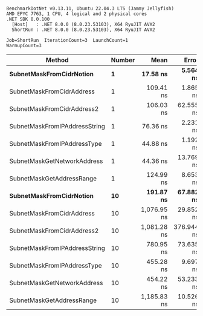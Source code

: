 ```

BenchmarkDotNet v0.13.11, Ubuntu 22.04.3 LTS (Jammy Jellyfish)
AMD EPYC 7763, 1 CPU, 4 logical and 2 physical cores
.NET SDK 8.0.100
  [Host]   : .NET 8.0.0 (8.0.23.53103), X64 RyuJIT AVX2
  ShortRun : .NET 8.0.0 (8.0.23.53103), X64 RyuJIT AVX2

Job=ShortRun  IterationCount=3  LaunchCount=1  
WarmupCount=3  

```
| Method                        | Number | Mean        | Error      | StdDev    | Min         | Max         | Gen0   | Allocated |
|------------------------------ |------- |------------:|-----------:|----------:|------------:|------------:|-------:|----------:|
| **SubnetMaskFromCidrNotion**      | **1**      |    **17.58 ns** |   **5.564 ns** |  **0.305 ns** |    **17.38 ns** |    **17.93 ns** | **0.0007** |      **56 B** |
| SubnetMaskFromCidrAddress     | 1      |   109.41 ns |   1.865 ns |  0.102 ns |   109.30 ns |   109.49 ns | 0.0013 |     112 B |
| SubnetMaskFromCidrAddress2    | 1      |   106.03 ns |  62.555 ns |  3.429 ns |   104.05 ns |   109.99 ns | 0.0013 |     112 B |
| SubnetMaskFromIPAddressString | 1      |    76.36 ns |   2.231 ns |  0.122 ns |    76.25 ns |    76.49 ns | 0.0006 |      56 B |
| SubnetMaskFromIPAddressType   | 1      |    44.88 ns |   1.192 ns |  0.065 ns |    44.83 ns |    44.95 ns | 0.0010 |      88 B |
| SubnetMaskGetNetworkAddress   | 1      |    44.36 ns |  13.769 ns |  0.755 ns |    43.72 ns |    45.19 ns | 0.0007 |      56 B |
| SubnetMaskGetAddressRange     | 1      |   124.99 ns |   8.653 ns |  0.474 ns |   124.64 ns |   125.53 ns | 0.0019 |     168 B |
| **SubnetMaskFromCidrNotion**      | **10**     |   **191.87 ns** |  **67.882 ns** |  **3.721 ns** |   **187.59 ns** |   **194.33 ns** | **0.0067** |     **560 B** |
| SubnetMaskFromCidrAddress     | 10     | 1,076.95 ns |  29.852 ns |  1.636 ns | 1,075.06 ns | 1,077.99 ns | 0.0134 |    1120 B |
| SubnetMaskFromCidrAddress2    | 10     | 1,081.28 ns | 376.944 ns | 20.662 ns | 1,069.35 ns | 1,105.13 ns | 0.0134 |    1120 B |
| SubnetMaskFromIPAddressString | 10     |   780.95 ns |  73.635 ns |  4.036 ns |   778.02 ns |   785.56 ns | 0.0067 |     560 B |
| SubnetMaskFromIPAddressType   | 10     |   455.28 ns |   9.697 ns |  0.532 ns |   454.89 ns |   455.89 ns | 0.0105 |     880 B |
| SubnetMaskGetNetworkAddress   | 10     |   454.22 ns |  53.233 ns |  2.918 ns |   451.69 ns |   457.41 ns | 0.0067 |     560 B |
| SubnetMaskGetAddressRange     | 10     | 1,185.83 ns |  10.526 ns |  0.577 ns | 1,185.17 ns | 1,186.26 ns | 0.0191 |    1680 B |
